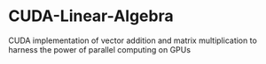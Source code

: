 # CUDA-Linear-Algebra
CUDA implementation of vector addition and matrix multiplication to harness the power of parallel computing on GPUs
